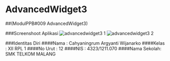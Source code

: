 # AdvancedWidget3
##(ModulPPB#009 AdvancedWidget3)


###Screenshoot Aplikasi
![advancedwidget3 1](https://cloud.githubusercontent.com/assets/22116762/19626175/51652278-9955-11e6-9ae1-876a2b762168.jpg)
![advancedwidget3 2](https://cloud.githubusercontent.com/assets/22116762/19626176/516cc79e-9955-11e6-8b17-ae8fbb513493.jpg)

###Identitas Diri
####Nama : Cahyaningrum Argyanti Wijanarko
####Kelas : XII RPL 1
####No Urut : 12
####NIS : 4323/1211.070
####Nama Sekolah: SMK TELKOM MALANG

